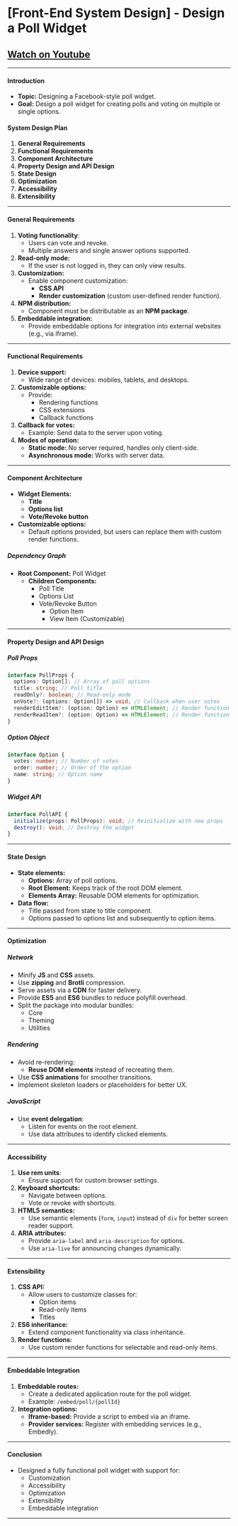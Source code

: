 # [Front-End System Design] - Design a Poll Widget

## [Watch on Youtube](https://www.youtube.com/watch?v=lO6GyCvbDm8)

---

#### **Introduction**

- **Topic:** Designing a Facebook-style poll widget.
- **Goal:** Design a poll widget for creating polls and voting on multiple or single options.

#### **System Design Plan**

1. **General Requirements**
2. **Functional Requirements**
3. **Component Architecture**
4. **Property Design and API Design**
5. **State Design**
6. **Optimization**
7. **Accessibility**
8. **Extensibility**

---

#### **General Requirements**

1. **Voting functionality**:
   - Users can vote and revoke.
   - Multiple answers and single answer options supported.
2. **Read-only mode:**
   - If the user is not logged in, they can only view results.
3. **Customization:**
   - Enable component customization:
     - **CSS API**
     - **Render customization** (custom user-defined render function).
4. **NPM distribution:**
   - Component must be distributable as an **NPM package**.
5. **Embeddable integration:**
   - Provide embeddable options for integration into external websites (e.g., via iframe).

---

#### **Functional Requirements**

1. **Device support:**
   - Wide range of devices: mobiles, tablets, and desktops.
2. **Customizable options:**
   - Provide:
     - Rendering functions
     - CSS extensions
     - Callback functions
3. **Callback for votes:**
   - Example: Send data to the server upon voting.
4. **Modes of operation:**
   - **Static mode:** No server required, handles only client-side.
   - **Asynchronous mode:** Works with server data.

---

#### **Component Architecture**

- **Widget Elements:**
  - **Title**
  - **Options list**
  - **Vote/Revoke button**
- **Customizable options:**
  - Default options provided, but users can replace them with custom render functions.

##### **Dependency Graph**

- **Root Component:** Poll Widget
  - **Children Components:**
    - Poll Title
    - Options List
    - Vote/Revoke Button
      - Option Item
      - View Item (Customizable)

---

#### **Property Design and API Design**

##### **Poll Props**

```typescript
interface PollProps {
  options: Option[]; // Array of poll options
  title: string; // Poll title
  readOnly?: boolean; // Read-only mode
  onVote?: (options: Option[]) => void; // Callback when user votes
  renderEditItem?: (option: Option) => HTMLElement; // Render function for edit mode
  renderReadItem?: (option: Option) => HTMLElement; // Render function for read mode
}
```

##### **Option Object**

```typescript
interface Option {
  votes: number; // Number of votes
  order: number; // Order of the option
  name: string; // Option name
}
```

##### **Widget API**

```typescript
interface PollAPI {
  initialize(props: PollProps): void; // Reinitialize with new props
  destroy(): void; // Destroy the widget
}
```

---

#### **State Design**

- **State elements:**
  - **Options:** Array of poll options.
  - **Root Element:** Keeps track of the root DOM element.
  - **Elements Array:** Reusable DOM elements for optimization.
- **Data flow:**
  - Title passed from state to title component.
  - Options passed to options list and subsequently to option items.

---

#### **Optimization**

##### **Network**

- Minify **JS** and **CSS** assets.
- Use **zipping** and **Brotli** compression.
- Serve assets via a **CDN** for faster delivery.
- Provide **ES5** and **ES6** bundles to reduce polyfill overhead.
- Split the package into modular bundles:
  - Core
  - Theming
  - Utilities

##### **Rendering**

- Avoid re-rendering:
  - **Reuse DOM elements** instead of recreating them.
- Use **CSS animations** for smoother transitions.
- Implement skeleton loaders or placeholders for better UX.

##### **JavaScript**

- Use **event delegation**:
  - Listen for events on the root element.
  - Use data attributes to identify clicked elements.

---

#### **Accessibility**

1. **Use rem units**:
   - Ensure support for custom browser settings.
2. **Keyboard shortcuts:**
   - Navigate between options.
   - Vote or revoke with shortcuts.
3. **HTML5 semantics:**
   - Use semantic elements (`form`, `input`) instead of `div` for better screen reader support.
4. **ARIA attributes:**
   - Provide `aria-label` and `aria-description` for options.
   - Use `aria-live` for announcing changes dynamically.

---

#### **Extensibility**

1. **CSS API:**
   - Allow users to customize classes for:
     - Option items
     - Read-only items
     - Titles
2. **ES6 inheritance:**
   - Extend component functionality via class inheritance.
3. **Render functions:**
   - Use custom render functions for selectable and read-only items.

---

#### **Embeddable Integration**

1. **Embeddable routes:**
   - Create a dedicated application route for the poll widget.
   - Example: `/embed/poll/{pollId}`
2. **Integration options:**
   - **Iframe-based:** Provide a script to embed via an iframe.
   - **Provider services:** Register with embedding services (e.g., Embedly).

---

#### **Conclusion**

- Designed a fully functional poll widget with support for:
  - Customization
  - Accessibility
  - Optimization
  - Extensibility
  - Embeddable integration

---
